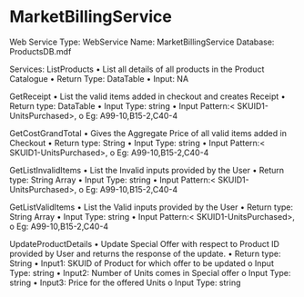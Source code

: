 # MarketBillingService
Web Service
Type:  WebService
Name: MarketBillingService
Database: ProductsDB.mdf

Services:
ListProducts
•	List all details of all products in the Product Catalogue 
•	Return Type: DataTable
•	Input: NA

GetReceipt
•	List the valid items added in checkout and creates Receipt
•	Return type: DataTable
•	Input Type: string
•	Input Pattern:< SKUID1-UnitsPurchased>,<SKUID2-UnitsPurchased>
    o	Eg: A99-10,B15-2,C40-4

GetCostGrandTotal
•	Gives the Aggregate Price of all valid items added in Checkout 
•	Return type: String
•	Input Type: string
•	Input Pattern:< SKUID1-UnitsPurchased>,<SKUID2-UnitsPurchased>
    o	Eg: A99-10,B15-2,C40-4

GetListInvalidItems
•	List the Invalid inputs provided by the User
•	Return type: String Array
•	Input Type: string
•	Input Pattern:< SKUID1-UnitsPurchased>,<SKUID2-UnitsPurchased>
    o	Eg: A99-10,B15-2,C40-4

GetListValidItems
•	List the Valid inputs provided by the User
•	Return type: String Array
•	Input Type: string
•	Input Pattern:< SKUID1-UnitsPurchased>,<SKUID2-UnitsPurchased>
    o	Eg: A99-10,B15-2,C40-4

UpdateProductDetails
•	Update Special Offer with respect to Product ID provided by User and returns the response of the update.
•	Return type: String
•	Input1: SKUID of Product for which offer to be updated
o	Input Type: string
•	Input2: Number of Units comes in Special offer
o	Input Type: string
•	Input3: Price for the offered Units
    o	Input Type: string
